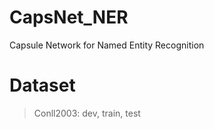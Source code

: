 # CapsNet_NER
Capsule Network for Named Entity Recognition

# Dataset

> Conll2003: dev, train, test 
